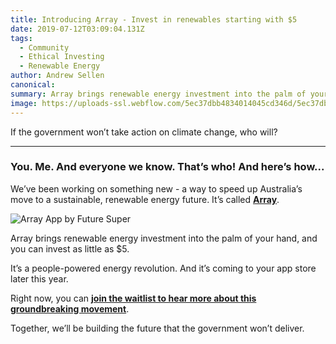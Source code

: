 ```yaml
---
title: Introducing Array - Invest in renewables starting with $5
date: 2019-07-12T03:09:04.131Z
tags: 
  - Community
  - Ethical Investing
  - Renewable Energy
author: Andrew Sellen
canonical: 
summary: Array brings renewable energy investment into the palm of your hand, and you can invest as little as $5. It’s a people-powered energy revolution. And it’s coming to your app store later this year.
image: https://uploads-ssl.webflow.com/5ec37dbb4834014045cd346d/5ec37dbc4834012fbfcd3de4_arrayMain.png
---
```


If the government won’t take action on climate change, who will?  

-------------------------------------------------------------------

### You. Me. And everyone we know. That’s who! And here’s how...  

We’ve been working on something new - a way to speed up Australia’s move to a sustainable, renewable energy future. It’s called [**Array**](https://www.arrayapp.co).

![Array App by Future Super](https://uploads-ssl.webflow.com/5ec37dbb4834014045cd346d/5ec37dbc4834016b87cd3db0_Array%20App%20export%20-%202%20phones.png)

Array brings renewable energy investment into the palm of your hand, and you can invest as little as $5.  

It’s a people-powered energy revolution. And it’s coming to your app store later this year.  

Right now, you can [**join the waitlist to hear more about this groundbreaking movement**](https://www.arrayapp.co).  

Together, we’ll be building the future that the government won’t deliver.

